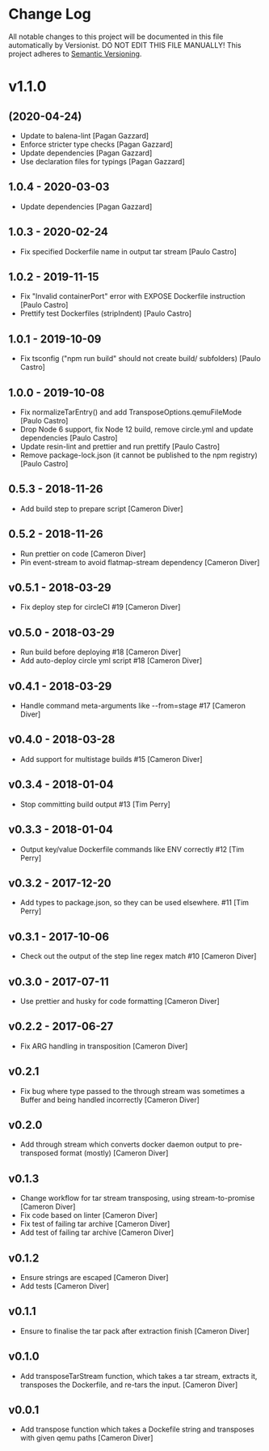 # Change Log

All notable changes to this project will be documented in this file
automatically by Versionist. DO NOT EDIT THIS FILE MANUALLY!
This project adheres to [Semantic Versioning](http://semver.org/).

# v1.1.0
## (2020-04-24)

* Update to balena-lint [Pagan Gazzard]
* Enforce stricter type checks [Pagan Gazzard]
* Update dependencies [Pagan Gazzard]
* Use declaration files for typings [Pagan Gazzard]

## 1.0.4 - 2020-03-03

* Update dependencies [Pagan Gazzard]

## 1.0.3 - 2020-02-24

* Fix specified Dockerfile name in output tar stream [Paulo Castro]

## 1.0.2 - 2019-11-15

* Fix "Invalid containerPort" error with EXPOSE Dockerfile instruction [Paulo Castro]
* Prettify test Dockerfiles (stripIndent) [Paulo Castro]

## 1.0.1 - 2019-10-09

* Fix tsconfig ("npm run build" should not create build/ subfolders) [Paulo Castro]

## 1.0.0 - 2019-10-08

* Fix normalizeTarEntry() and add TransposeOptions.qemuFileMode [Paulo Castro]
* Drop Node 6 support, fix Node 12 build, remove circle.yml and update dependencies [Paulo Castro]
* Update resin-lint and prettier and run prettify [Paulo Castro]
* Remove package-lock.json (it cannot be published to the npm registry) [Paulo Castro]

## 0.5.3 - 2018-11-26

* Add build step to prepare script [Cameron Diver]

## 0.5.2 - 2018-11-26

* Run prettier on code [Cameron Diver]
* Pin event-stream to avoid flatmap-stream dependency [Cameron Diver]

## v0.5.1 - 2018-03-29

* Fix deploy step for circleCI #19 [Cameron Diver]

## v0.5.0 - 2018-03-29

* Run build before deploying #18 [Cameron Diver]
* Add auto-deploy circle yml script #18 [Cameron Diver]

## v0.4.1 - 2018-03-29

* Handle command meta-arguments like --from=stage #17 [Cameron Diver]

## v0.4.0 - 2018-03-28

* Add support for multistage builds #15 [Cameron Diver]

## v0.3.4 - 2018-01-04

* Stop committing build output #13 [Tim Perry]

## v0.3.3 - 2018-01-04

* Output key/value Dockerfile commands like ENV correctly #12 [Tim Perry]

## v0.3.2 - 2017-12-20

* Add types to package.json, so they can be used elsewhere. #11 [Tim Perry]

## v0.3.1 - 2017-10-06

* Check out the output of the step line regex match #10 [Cameron Diver]

## v0.3.0 - 2017-07-11

* Use prettier and husky for code formatting [Cameron Diver]

## v0.2.2 - 2017-06-27

* Fix ARG handling in transposition [Cameron Diver]

## v0.2.1

* Fix bug where type passed to the through stream was sometimes a Buffer and
	being handled incorrectly [Cameron Diver]

## v0.2.0

* Add through stream which converts docker daemon output to pre-transposed
	format (mostly) [Cameron Diver]

## v0.1.3

* Change workflow for tar stream transposing, using stream-to-promise [Cameron
	Diver]
* Fix code based on linter [Cameron Diver]
* Fix test of failing tar archive [Cameron Diver]
* Add test of failing tar archive [Cameron Diver]

## v0.1.2

* Ensure strings are escaped [Cameron Diver]
* Add tests [Cameron Diver]

## v0.1.1

* Ensure to finalise the tar pack after extraction finish [Cameron Diver]

## v0.1.0

* Add transposeTarStream function, which takes a tar stream, extracts it,
	transposes the Dockerfile, and re-tars the input. [Cameron Diver]

## v0.0.1

* Add transpose function which takes a Dockefile string and transposes with
	given qemu paths [Cameron Diver]

